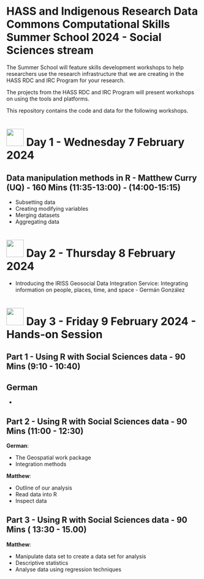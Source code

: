 # HASS and Indigenous Research Data Commons Computational Skills Summer School 2024 - Social Sciences stream

The Summer School will feature skills development workshops to help researchers use the research infrastructure that we are creating in the HASS RDC and IRC Program for your research.

The projects from the HASS RDC and IRC Program will present workshops on using the tools and platforms.

This repository contains the code and data for the following workshops.

# <img src="https://upload.wikimedia.org/wikipedia/commons/thumb/1/1b/R_logo.svg/1448px-R_logo.svg.png?20240131042527" width="45"> Day 1 - Wednesday 7 February 2024

##  Data manipulation methods in R - Matthew Curry (UQ) - 160 Mins (11:35-13:00) - (14:00-15:15)
 - Subsetting data
 - Creating modifying variables
 - Merging datasets
 - Aggregating data


# <img src="https://user-images.githubusercontent.com/106126121/176368502-232bee90-accb-4356-bc79-8fc57ed86604.png" width="45"> Day 2 - Thursday 8 February 2024 
- Introducing the IRISS Geosocial Data Integration Service: Integrating information on people, places, time, and space - Germán González 


# <img src="https://cdn-icons-png.flaticon.com/512/5721/5721257.png" width="45"> Day 3 - Friday 9 February 2024 - Hands-on Session

## Part 1 - Using R with Social Sciences data - 90 Mins (9:10 - 10:40) 
**German**
- 
-

## Part 2 - Using R with Social Sciences data - 90 Mins (11:00 - 12:30) 
**German**: 
- The Geospatial work package
- Integration methods

**Matthew**: 
- Outline of our analysis
- Read data into R
- Inspect data

## Part 3 - Using R with Social Sciences data - 90 Mins ( 13:30 - 15.00) 
**Matthew**: 
- Manipulate data set to create a data set for analysis
- Descriptive statistics
- Analyse data using regression techniques



